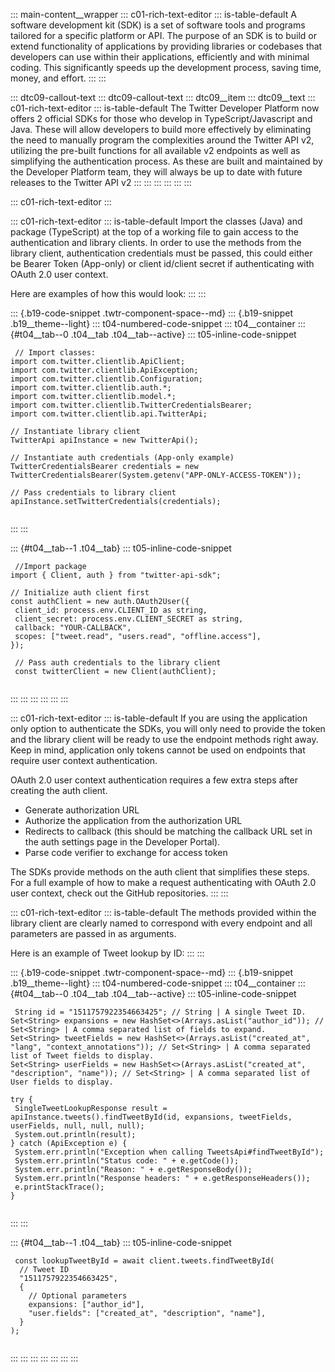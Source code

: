::: main-content__wrapper
::: c01-rich-text-editor
::: is-table-default
A software development kit (SDK) is a set of software tools and programs
tailored for a specific platform or API. The purpose of an SDK is to
build or extend functionality of applications by providing libraries or
codebases that developers can use within their applications, efficiently
and with minimal coding. This significantly speeds up the development
process, saving time, money, and effort.
:::
:::

::: dtc09-callout-text
::: dtc09-callout-text
::: dtc09__item
::: dtc09__text
::: c01-rich-text-editor
::: is-table-default
The Twitter Developer Platform now offers 2 official SDKs for those who
develop in TypeScript/Javascript and Java. These will allow developers
to build more effectively by eliminating the need to manually program
the complexities around the Twitter API v2, utilizing the pre-built
functions for all available v2 endpoints as well as simplifying the
authentication process. As these are built and maintained by the
Developer Platform team, they will always be up to date with future
releases to the Twitter API v2
:::
:::
:::
:::
:::
:::

::: c01-rich-text-editor
:::

::: c01-rich-text-editor
::: is-table-default
Import the classes (Java) and package (TypeScript) at the top of a
working file to gain access to the authentication and library clients.
In order to use the methods from the library client, authentication
credentials must be passed, this could either be Bearer Token (App-only)
or client id/client secret if authenticating with OAuth 2.0 user
context.

Here are examples of how this would look:
:::
:::

::: {.b19-code-snippet .twtr-component-space--md}
::: {.b19-snippet .b19__theme--light}
::: t04-numbered-code-snippet
::: t04__container
::: {#t04__tab--0 .t04__tab .t04__tab--active}
::: t05-inline-code-snippet
``` {.line-numbers .t05__pre--with-button}
 // Import classes:
import com.twitter.clientlib.ApiClient;
import com.twitter.clientlib.ApiException;
import com.twitter.clientlib.Configuration;
import com.twitter.clientlib.auth.*;
import com.twitter.clientlib.model.*;
import com.twitter.clientlib.TwitterCredentialsBearer;
import com.twitter.clientlib.api.TwitterApi;

// Instantiate library client
TwitterApi apiInstance = new TwitterApi();
 
// Instantiate auth credentials (App-only example)
TwitterCredentialsBearer credentials = new TwitterCredentialsBearer(System.getenv("APP-ONLY-ACCESS-TOKEN"));
 
// Pass credentials to library client
apiInstance.setTwitterCredentials(credentials);
    
```
:::
:::

::: {#t04__tab--1 .t04__tab}
::: t05-inline-code-snippet
``` {.line-numbers .t05__pre--with-button}
 //Import package
import { Client, auth } from "twitter-api-sdk";
 
// Initialize auth client first
const authClient = new auth.OAuth2User({
 client_id: process.env.CLIENT_ID as string,
 client_secret: process.env.CLIENT_SECRET as string,
 callback: "YOUR-CALLBACK",
 scopes: ["tweet.read", "users.read", "offline.access"],
});

 // Pass auth credentials to the library client 
 const twitterClient = new Client(authClient);
    
```
:::
:::
:::
:::
:::
:::

::: c01-rich-text-editor
::: is-table-default
If you are using the application only option to authenticate the SDKs,
you will only need to provide the token and the library client will be
ready to use the endpoint methods right away. Keep in mind, application
only tokens cannot be used on endpoints that require user context
authentication.

OAuth 2.0 user context authentication requires a few extra steps after
creating the auth client.

-   Generate authorization URL
-   Authorize the application from the authorization URL
-   Redirects to callback (this should be matching the callback URL set
    in the auth settings page in the Developer Portal).
-   Parse code verifier to exchange for access token

The SDKs provide methods on the auth client that simplifies these steps.
For a full example of how to make a request authenticating with OAuth
2.0 user context, check out the GitHub repositories.
:::
:::

::: c01-rich-text-editor
::: is-table-default
The methods provided within the library client are clearly named to
correspond with every endpoint and all parameters are passed in as
arguments.

Here is an example of Tweet lookup by ID:
:::
:::

::: {.b19-code-snippet .twtr-component-space--md}
::: {.b19-snippet .b19__theme--light}
::: t04-numbered-code-snippet
::: t04__container
::: {#t04__tab--0 .t04__tab .t04__tab--active}
::: t05-inline-code-snippet
``` {.line-numbers .t05__pre--with-button}
 String id = "1511757922354663425"; // String | A single Tweet ID.
Set<String> expansions = new HashSet<>(Arrays.asList("author_id")); // Set<String> | A comma separated list of fields to expand.
Set<String> tweetFields = new HashSet<>(Arrays.asList("created_at", "lang", "context_annotations")); // Set<String> | A comma separated list of Tweet fields to display.
Set<String> userFields = new HashSet<>(Arrays.asList("created_at", "description", "name")); // Set<String> | A comma separated list of User fields to display.
 
try {
 SingleTweetLookupResponse result = apiInstance.tweets().findTweetById(id, expansions, tweetFields, userFields, null, null, null);
 System.out.println(result);
} catch (ApiException e) {
 System.err.println("Exception when calling TweetsApi#findTweetById");
 System.err.println("Status code: " + e.getCode());
 System.err.println("Reason: " + e.getResponseBody());
 System.err.println("Response headers: " + e.getResponseHeaders());
 e.printStackTrace();
}
    
```
:::
:::

::: {#t04__tab--1 .t04__tab}
::: t05-inline-code-snippet
``` {.line-numbers .t05__pre--with-button}
 const lookupTweetById = await client.tweets.findTweetById(
  // Tweet ID
  "1511757922354663425",
  {
    // Optional parameters
    expansions: ["author_id"],
    "user.fields": ["created_at", "description", "name"],
  }
);
    
```
:::
:::
:::
:::
:::
:::
:::
